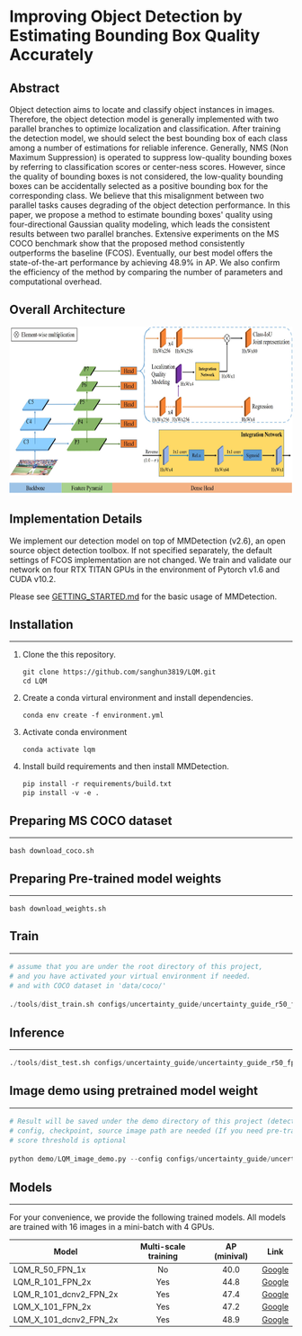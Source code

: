 # Improving Object Detection by Estimating Bounding Box Quality Accurately

## Abstract

Object detection aims to locate and classify object instances in images. Therefore, the object detection model is generally implemented with two parallel branches to optimize localization and classification. After training the detection model, we should select the best bounding box of each class among a number of estimations for reliable inference. Generally, NMS (Non Maximum Suppression) is operated to suppress low-quality bounding boxes by referring to classification scores or center-ness scores. However, since the quality of bounding boxes is not considered, the low-quality bounding boxes can be accidentally selected as a positive bounding box for the corresponding class. We believe that this misalignment between two parallel tasks causes degrading of the object detection performance. In this paper, we propose a method to estimate bounding boxes' quality using four-directional Gaussian quality modeling, which leads the consistent results between two parallel branches. Extensive experiments on the MS COCO benchmark show that the proposed method consistently outperforms the baseline (FCOS). Eventually, our best model offers the state-of-the-art performance by achieving 48.9% in AP. We also confirm the efficiency of the method by comparing the number of parameters and computational overhead.

## Overall Architecture
<img src="overall_architecture.jpg" width="1000" height="300" align="middle"/>

## Implementation Details
We implement our detection model on top of MMDetection (v2.6), an open source object detection toolbox. If not specified separately, the default settings of FCOS implementation are not changed. We train and validate our network on four RTX TITAN GPUs in the environment of Pytorch v1.6 and CUDA v10.2.

Please see [GETTING_STARTED.md](https://github.com/open-mmlab/mmdetection/blob/v2.6.0/docs/get_started.md) for the basic usage of MMDetection.

## Installation
---
1. Clone the this repository.

    ```shell
    git clone https://github.com/sanghun3819/LQM.git
    cd LQM
    ```

2. Create a conda virtural environment and install dependencies.
    ```shell
    conda env create -f environment.yml
    ```
3. Activate conda environment 
    ```shell
    conda activate lqm
    ```
4. Install build requirements and then install MMDetection.
    ```shell
    pip install -r requirements/build.txt
    pip install -v -e .
    ```
## Preparing MS COCO dataset
---
  ```shell
  bash download_coco.sh
  ```
## Preparing Pre-trained model weights
---
  ```shell
  bash download_weights.sh
  ```
## Train
---
```python
# assume that you are under the root directory of this project,
# and you have activated your virtual environment if needed.
# and with COCO dataset in 'data/coco/'

./tools/dist_train.sh configs/uncertainty_guide/uncertainty_guide_r50_fpn_1x.py 4 --validate
```

## Inference
---
```python
./tools/dist_test.sh configs/uncertainty_guide/uncertainty_guide_r50_fpn_1x.py work_dirs/uncertainty_guide_r50_fpn_1x/epoch_12.pth 4 --eval bbox
```

## Image demo using pretrained model weight
---
```python
# Result will be saved under the demo directory of this project (detection_result.jpg)
# config, checkpoint, source image path are needed (If you need pre-trained weights, you can download them from provided google drive link)
# score threshold is optional

python demo/LQM_image_demo.py --config configs/uncertainty_guide/uncertainty_guide_r50_fpn_1x.py --checkpoint work_dirs/pretrained/LQM_r50_fpn_1x.pth --img data/coco/test2017/000000011245.jpg --score-thr 0.3
```

## Models
---
For your convenience, we provide the following trained models. All models are trained with 16 images in a mini-batch with 4 GPUs.

Model | Multi-scale training | AP (minival) | Link
--- |:---:|:---:|:---:
LQM_R_50_FPN_1x              | No  | 40.0 | [Google](https://drive.google.com/file/d/1D-Bp1I3AhymPDiR2GWVcQusF_o9q9lVL/view?usp=sharing)
LQM_R_101_FPN_2x             | Yes | 44.8 | [Google](https://drive.google.com/file/d/1T4e9qkT4w5Rbue_nbba9Thrje4E6Q5um/view?usp=sharing)
LQM_R_101_dcnv2_FPN_2x       | Yes | 47.4 | [Google](https://drive.google.com/file/d/1o79wRRhEe3HwiWwxHIG69VGjk5RIpGQ2/view?usp=sharing)
LQM_X_101_FPN_2x             | Yes | 47.2 | [Google](https://drive.google.com/file/d/1hfD0cGvJd2ZO2FiVmFzoQEGBjjVuRB52/view?usp=sharing)
LQM_X_101_dcnv2_FPN_2x       | Yes | 48.9 | [Google](https://drive.google.com/file/d/1TAsQntoprgIYXiFCA1BJJ2IOpY3MdmpX/view?usp=sharing)